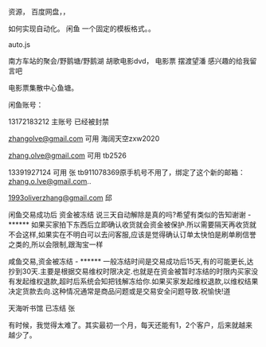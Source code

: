 资源， 百度网盘，，


如何实现自动化。
闲鱼 一个固定的模板格式。。

auto.js

南方车站的聚会/野鹅塘/野鹅湖
胡歌电影dvd， 电影票
摆渡望潘
感兴趣的给我留言吧

电影票集散中心鱼塘。




闲鱼账号：

13172183212  主账号 已经被封禁

zhangolve@gmail.com 可用  海阔天空zxw2020

zhang.olve@gmail.com 可用 tb2526

13391927124 可用 张 tb911078369原手机号不用了，绑定了这个新的邮箱：zhang.o.lve@gmail.com..

1993oliverzhang@gmail.com  邱 


闲鱼交易成功后 资金被冻结 说三天自动解除是真的吗?希望有类似的告知谢谢 - ****** 如果买家拍下东西后立即确认收货就会资金被保护.所以需要隔天再收货就不会这样,如果实在不明白可以去问客服,应该是觉得确认订单太快怕是刷单刷信誉之类的,所以会限制,跟淘宝一样

咸鱼交易,资金被冻结 - ****** 一般冻结时间是交易成功后15天,有的可能更长,达抄到30天.主要是根据交易维权时限决定.也就是在资金被暂时冻结的时限内买家没有发起维权退款,超时后系统会知把钱解冻给你.如果买家发起维权退款,以维权结果决定货款去向.这种情况通常是商品问题或是交易安全问题导致.祝愉快!道

天海听书馆 已冻结 张

有时候，我觉得太难了。其实最初一个月，每天还能有1，2个客户，后来就越来越少了。



